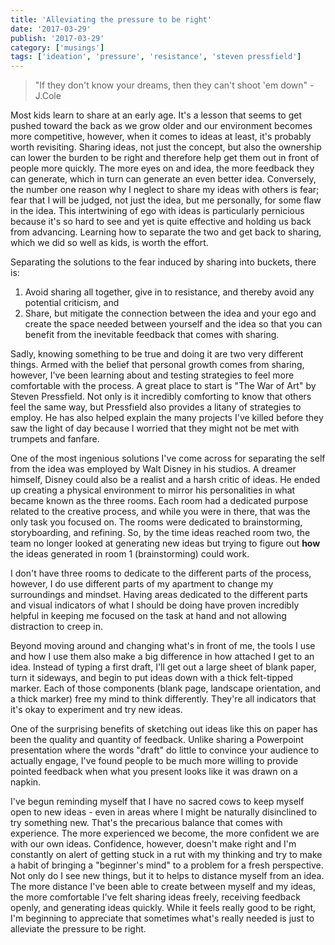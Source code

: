 ```yaml
---
title: 'Alleviating the pressure to be right'
date: '2017-03-29'
publish: '2017-03-29'
category: ['musings']
tags: ['ideation', 'pressure', 'resistance', 'steven pressfield']
---
```


> "If they don't know your dreams, then they can't shoot 'em down" - J.Cole

Most kids learn to share at an early age. It's a lesson that seems to get pushed toward the back as we grow older and our environment becomes more competitive, however, when it comes to ideas at least, it's probably worth revisiting. Sharing ideas, not just the concept, but also the ownership can lower the burden to be right and therefore help get them out in front of people more quickly. The more eyes on and idea, the more feedback they can generate, which in turn can generate an even better idea. Conversely, the number one reason why I neglect to share my ideas with others is fear; fear that I will be judged, not just the idea, but me personally, for some flaw in the idea. This intertwining of ego with ideas is particularly pernicious because it's so hard to see and yet is quite effective and holding us back from advancing. Learning how to separate the two and get back to sharing, which we did so well as kids, is worth the effort.

Separating the solutions to the fear induced by sharing into buckets, there is:

1. Avoid sharing all together, give in to resistance, and thereby avoid any potential criticism, and
2. Share, but mitigate the connection between the idea and your ego and create the space needed between yourself and the idea so that you can benefit from the inevitable feedback that comes with sharing.

Sadly, knowing something to be true and doing it are two very different things. Armed with the belief that personal growth comes from sharing, however, I've been learning about and testing strategies to feel more comfortable with the process. A great place to start is "The War of Art" by Steven Pressfield. Not only is it incredibly comforting to know that others feel the same way, but Pressfield also provides a litany of strategies to employ. He has also helped explain the many projects I've killed before they saw the light of day because I worried that they might not be met with trumpets and fanfare.

One of the most ingenious solutions I've come across for separating the self from the idea was employed by Walt Disney in his studios. A dreamer himself, Disney could also be a realist and a harsh critic of ideas. He ended up creating a physical environment to mirror his personalities in what became known as the three rooms. Each room had a dedicated purpose related to the creative process, and while you were in there, that was the only task you focused on. The rooms were dedicated to brainstorming, storyboarding, and refining. So, by the time ideas reached room two, the team no longer looked at generating new ideas but trying to figure out **how** the ideas generated in room 1 (brainstorming) could work.

I don't have three rooms to dedicate to the different parts of the process, however, I do use different parts of my apartment to change my surroundings and mindset. Having areas dedicated to the different parts and visual indicators of what I should be doing have proven incredibly helpful in keeping me focused on the task at hand and not allowing distraction to creep in.

Beyond moving around and changing what's in front of me, the tools I use and how I use them also make a big difference in how attached I get to an idea. Instead of typing a first draft, I'll get out a large sheet of blank paper, turn it sideways, and begin to put ideas down with a thick felt-tipped marker. Each of those components (blank page, landscape orientation, and a thick marker) free my mind to think differently. They're all indicators that it's okay to experiment and try new ideas.

One of the surprising benefits of sketching out ideas like this on paper has been the quality and quantity of feedback. Unlike sharing a Powerpoint presentation where the words "draft" do little to convince your audience to actually engage, I've found people to be much more willing to provide pointed feedback when what you present looks like it was drawn on a napkin.

I've begun reminding myself that I have no sacred cows to keep myself open to new ideas - even in areas where I might be naturally disinclined to try something new. That's the precarious balance that comes with experience. The more experienced we become, the more confident we are with our own ideas. Confidence, however, doesn't make right and I'm constantly on alert of getting stuck in a rut with my thinking and try to make a habit of bringing a "beginner's mind" to a problem for a fresh perspective. Not only do I see new things, but it to helps to distance myself from an idea. The more distance I've been able to create between myself and my ideas, the more comfortable I've felt sharing ideas freely, receiving feedback openly, and generating ideas quickly. While it feels really good to be right, I'm beginning to appreciate that sometimes what's really needed is just to alleviate the pressure to be right.
